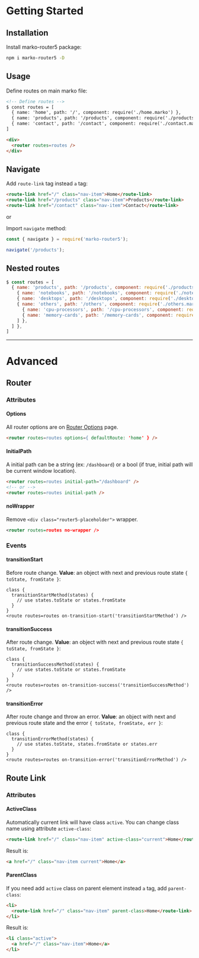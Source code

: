 # Getting Started

## Installation

Install marko-router5 package:
```sh
npm i marko-router5 -D
```
## Usage

Define routes on main marko file:

```html
<!-- Define routes -->
$ const routes = [
  { name: 'home', path: '/', component: require('./home.marko') },
  { name: 'products', path: '/products', component: require('./products.marko') },
  { name: 'contact', path: '/contact', component: require('./contact.marko') },
]

<div>
  <router routes=routes />
</div>
```

## Navigate

Add `route-link` tag instead `a` tag:

```html
<route-link href="/" class="nav-item">Home</route-link>
<route-link href="/products" class="nav-item">Products</route-link>
<route-link href="/contact" class="nav-item">Contact</route-link>
```

or

Import `navigate` method:

```js
const { navigate } = require('marko-router5');

navigate('/products');
```

## Nested routes

```js
$ const routes = [
  { name: 'products', path: '/products', component: require('./products.marko'), children: [
    { name: 'notebooks', path: '/notebooks', component: require('./notebooks.marko') },
    { name: 'desktops', path: '/desktops', component: require('./desktops.marko') },
    { name: 'others', path: '/others', component: require('./others.marko'), children: [
      { name: 'cpu-processors', path: '/cpu-processors', component: require('./cpu-processors.marko') },
      { name: 'memory-cards', path: '/memory-cards', component: require('./memory-cards.marko') },
    ] },
  ] },
]
```

-----

# Advanced

## Router

### Attributes

#### Options
All router options are on [Router Options](https://router5.js.org/guides/router-options) page.

```html
<router routes=routes options={ defaultRoute: 'home' } />
```

#### InitialPath
A initial path can be a string (ex: `/dashboard`) or a bool (if true, initial path will be current window location).

```html
<router routes=routes initial-path="/dashboard" />
<!-- or -->
<router routes=routes initial-path />
```

#### noWrapper
Remove `<div class="router5-placeholder">` wrapper.

```xml
<router routes=routes no-wrapper />
```

### Events

#### transitionStart

Before route change. **Value**: an object with next and previous route state `{ toState, fromState }`:

```
class {
  transitionStartMethod(states) {
    // use states.toState or states.fromState
  }
}
<route routes=routes on-transition-start('transitionStartMethod') />
```

#### transitionSuccess

After route change. **Value**: an object with next and previous route state `{ toState, fromState }`:

```
class {
  transitionSuccessMethod(states) {
    // use states.toState or states.fromState
  }
}
<route routes=routes on-transition-success('transitionSuccessMethod') />
```

#### transitionError

After route change and throw an error. **Value**: an object with next and previous route state and the error `{ toState, fromState, err }`:

```
class {
  transitionErrorMethod(states) {
    // use states.toState, states.fromState or states.err
  }
}
<route routes=routes on-transition-error('transitionErrorMethod') />
```

## Route Link

### Attributes

#### ActiveClass
Automatically current link will have class `active`. You can change class name using attribute `active-class`:
```html
<route-link href="/" class="nav-item" active-class="current">Home</route-link>
```
Result is:
```html
<a href="/" class="nav-item current">Home</a>
```

#### ParentClass
If you need add `active` class on parent element instead `a` tag, add `parent-class`:
```html
<li>
  <route-link href="/" class="nav-item" parent-class>Home</route-link>
</li>
```
Result is:
```html
<li class="active">
  <a href="/" class="nav-item">Home</a>
</li>
```
